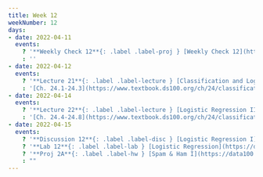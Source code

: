```yaml
---
title: Week 12
weekNumber: 12
days:
- date: 2022-04-11
  events:
    ? '**Weekly Check 12**{: .label .label-proj } [Weekly Check 12](https://forms.gle/TzopdDK7oFcv94ZU7) (due Apr 18)'
    : ''
- date: 2022-04-12
  events:
    ? '**Lecture 21**{: .label .label-lecture } [Classification and Logistic Regression I](lecture/lec21)'
    : '[Ch. 24.1-24.3](https://www.textbook.ds100.org/ch/24/classification_prob.html)'
- date: 2022-04-14
  events:
    ? '**Lecture 22**{: .label .label-lecture } [Logistic Regression II](lecture/lec22)'
    : '[Ch. 24.4-24.8](https://www.textbook.ds100.org/ch/24/classification_log_reg.html)'
- date: 2022-04-15
  events:
    ? '**Discussion 12**{: .label .label-disc } [Logistic Regression I](https://drive.google.com/file/d/14GfUZI6VRHIDgR5DmQgYB9om80enmLjC/view?usp=sharing) ([solutions](https://drive.google.com/file/d/1eqowlixCJUwrITgdCsTx1opo4j2PhlfL/view?usp=sharing)) ([recording](https://youtube.com/playlist?list=PLQCcNQgUcDfrGfkjGh-MinTRSgfFOQqoj))'
    ? '**Lab 12**{: .label .label-lab } [Logistic Regression](https://data100.datahub.berkeley.edu/hub/user-redirect/git-pull?repo=https%3A%2F%2Fgithub.com%2FDS-100%2Fsp22&branch=main&urlpath=lab%2Ftree%2Fsp22%2Flab%2Flab12%2Flab12.ipynb) (due Apr 19)'
    ? '**Proj 2A**{: .label .label-hw } [Spam & Ham I](https://data100.datahub.berkeley.edu/hub/user-redirect/git-pull?repo=https%3A%2F%2Fgithub.com%2FDS-100%2Fsp22&branch=main&urlpath=lab%2Ftree%2Fsp22%2Fproj%2Fproj2a%2Fproj2a.ipynb) (due Apr 21)'
    : ""
---
```

